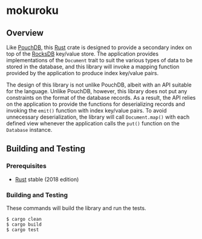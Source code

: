 # mokuroku

## Overview

Like [PouchDB](https://pouchdb.com), this [Rust](https://www.rust-lang.org)
crate is designed to provide a secondary index on top of the
[RocksDB](https://rocksdb.org) key/value store. The application provides
implementations of the `Document` trait to suit the various types of data to be
stored in the database, and this library will invoke a mapping function provided
by the application to produce index key/value pairs.

The design of this library is not unlike PouchDB, albeit with an API suitable
for the language. Unlike PouchDB, however, this library does not put any
constraints on the format of the database records. As a result, the API relies
on the application to provide the functions for deserializing records and
invoking the `emit()` function with index key/value pairs. To avoid unnecessary
deserialization, the library will call `Document.map()` with each defined view
whenever the application calls the `put()` function on the `Database` instance.

## Building and Testing

### Prerequisites

* [Rust](https://www.rust-lang.org) stable (2018 edition)

### Building and Testing

These commands will build the library and run the tests.

```shell
$ cargo clean
$ cargo build
$ cargo test
```
